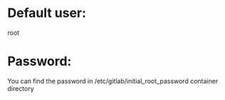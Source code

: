 # Default user:
root
# Password:
You can find the password in /etc/gitlab/initial_root_password container directory
